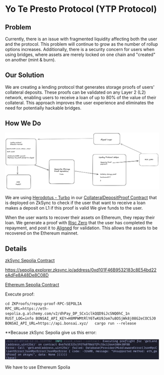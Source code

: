 # Yo Te Presto Protocol (YTP Protocol)

## Problem

Currently, there is an issue with fragmented liquidity affecting both the user and the protocol. This problem will continue to grow as the number of rollup options increases. Additionally, there is a security concern for users when using bridges, where assets are merely locked on one chain and "created" on another (mint & burn).

## Our Solution

We are creating a lending protocol that generates storage proofs of users' collateral deposits. These proofs can be validated on any Layer 2 (L2) network, enabling users to receive a loan of up to 80% of the value of their collateral.
This approach improves the user experience and eliminates the need for potentially hackable bridges.

## How We Do

![YTPP](./assets/ytp-diagram.jpeg)

We are using [Herodotus - Turbo](https://docs.herodotus.dev/herodotus-docs/developers/turbo) in our [CollateralDepositProof Contract](./ytp_foundry/src/CollateralDepositProof.sol) that is deployed on ZkSync to check if the user that want to receive a loan makes a deposit on L1
if this proof is valid We give funds to the user.

When the user wants to recover their assets on Ethereum, they repay their loan. We generate a proof with [Risc Zero](https://www.risczero.com/get-started) that the user has completed the repayment, and post it to [Aligned](https://docs.alignedlayer.com/) for validation. This allows the assets to be recovered on the Ethereum mainnet.

## Details

[zkSync Sepolia Contract](https://sepolia.explorer.zksync.io/address/0x8F04b1Bc12B8FEE3Bd748E035020cD21CBb691E9#contract)

<https://sepolia.explorer.zksync.io/address/0xd101F46B9532183c8E54bd22eAdFe8A48De8C08D>

[Ethereum Sepolia Contract](https://sepolia.etherscan.io/tx/0xcfa746e8fd5040d4a8d20ba2be34fa69dc6e53f9a306a8dff922e849d54fcfc8)

Execute proof:

```curl
cd ZKProofs/repay-proof-RPC-SEPOLIA
RPC_URL=https://eth-sepolia.g.alchemy.com/v2/dhPay_DP_SCx1clkQQD9iJcSNQ0hC_1n  RUST_LOG=info BONSAI_API_KEY=H8MPWMtRlY6TwKU9Jom7u8OSjWk8j08G2eCOCSJ0 BONSAI_API_URL=https://api.bonsai.xyz/   cargo run --release
```

**Because zkSync Sepolia give us this error:

![zkSyn Error](./assets/zkSyncError.jpeg)

We have to use Ethereum Spolia
